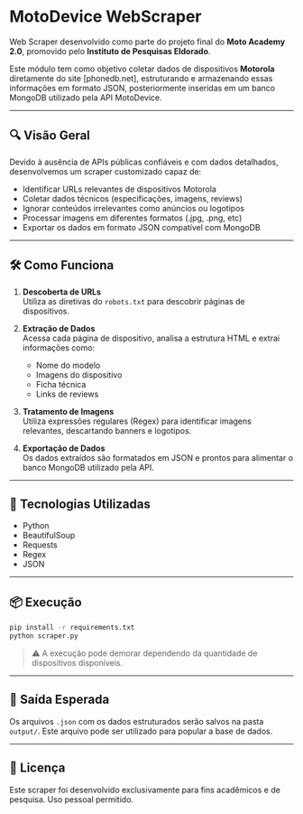 # MotoDevice WebScraper

Web Scraper desenvolvido como parte do projeto final do **Moto Academy 2.0**, promovido pelo **Instituto de Pesquisas Eldorado**.

Este módulo tem como objetivo coletar dados de dispositivos **Motorola** diretamente do site [phonedb.net], estruturando e armazenando essas informações em formato JSON, posteriormente inseridas em um banco MongoDB utilizado pela API MotoDevice.

---

## 🔍 Visão Geral

Devido à ausência de APIs públicas confiáveis e com dados detalhados, desenvolvemos um scraper customizado capaz de:

- Identificar URLs relevantes de dispositivos Motorola
- Coletar dados técnicos (especificações, imagens, reviews)
- Ignorar conteúdos irrelevantes como anúncios ou logotipos
- Processar imagens em diferentes formatos (.jpg, .png, etc)
- Exportar os dados em formato JSON compatível com MongoDB

---

## 🛠️ Como Funciona

1. **Descoberta de URLs**  
   Utiliza as diretivas do `robots.txt` para descobrir páginas de dispositivos.

2. **Extração de Dados**  
   Acessa cada página de dispositivo, analisa a estrutura HTML e extrai informações como:
   - Nome do modelo
   - Imagens do dispositivo
   - Ficha técnica
   - Links de reviews

3. **Tratamento de Imagens**  
   Utiliza expressões regulares (Regex) para identificar imagens relevantes, descartando banners e logotipos.

4. **Exportação de Dados**  
   Os dados extraídos são formatados em JSON e prontos para alimentar o banco MongoDB utilizado pela API.

---

## 🚀 Tecnologias Utilizadas

- Python
- BeautifulSoup
- Requests
- Regex
- JSON
---

## 📦 Execução

```bash
pip install -r requirements.txt
python scraper.py
```

> ⚠️ A execução pode demorar dependendo da quantidade de dispositivos disponíveis.

---

## 📁 Saída Esperada

Os arquivos `.json` com os dados estruturados serão salvos na pasta `output/`. Este arquivo pode ser utilizado para popular a base de dados.

---

## 📜 Licença

Este scraper foi desenvolvido exclusivamente para fins acadêmicos e de pesquisa. Uso pessoal permitido.
